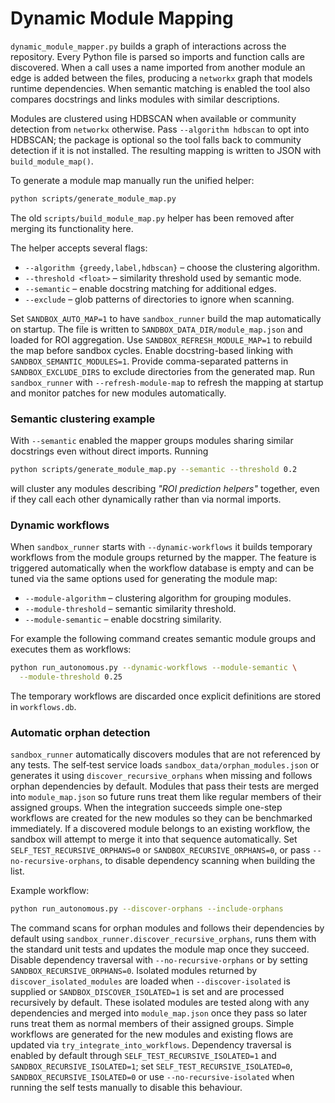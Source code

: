 # Dynamic Module Mapping

`dynamic_module_mapper.py` builds a graph of interactions across the repository.
Every Python file is parsed so imports and function calls are discovered. When a
call uses a name imported from another module an edge is added between the
files, producing a `networkx` graph that models runtime dependencies. When
semantic matching is enabled the tool also compares docstrings and links modules
with similar descriptions.

Modules are clustered using HDBSCAN when available or community detection from
`networkx` otherwise. Pass `--algorithm hdbscan` to opt into HDBSCAN; the
package is optional so the tool falls back to community detection if it is not
installed. The resulting mapping is written to JSON with `build_module_map()`.

To generate a module map manually run the unified helper:

```bash
python scripts/generate_module_map.py
```

The old `scripts/build_module_map.py` helper has been removed after merging
its functionality here.

The helper accepts several flags:

- `--algorithm {greedy,label,hdbscan}` – choose the clustering algorithm.
- `--threshold <float>` – similarity threshold used by semantic mode.
- `--semantic` – enable docstring matching for additional edges.
- `--exclude` – glob patterns of directories to ignore when scanning.

Set `SANDBOX_AUTO_MAP=1` to have `sandbox_runner` build the map
automatically on startup. The file is written to
`SANDBOX_DATA_DIR/module_map.json` and loaded for ROI aggregation. Use
`SANDBOX_REFRESH_MODULE_MAP=1` to rebuild the map before sandbox cycles.
Enable docstring-based linking with `SANDBOX_SEMANTIC_MODULES=1`.
Provide comma-separated patterns in `SANDBOX_EXCLUDE_DIRS` to exclude
directories from the generated map.
Run `sandbox_runner` with `--refresh-module-map` to refresh the mapping at
startup and monitor patches for new modules automatically.

### Semantic clustering example

With `--semantic` enabled the mapper groups modules sharing similar docstrings
even without direct imports. Running

```bash
python scripts/generate_module_map.py --semantic --threshold 0.2
```

will cluster any modules describing *"ROI prediction helpers"* together, even
if they call each other dynamically rather than via normal imports.

### Dynamic workflows

When `sandbox_runner` starts with `--dynamic-workflows` it builds
temporary workflows from the module groups returned by the mapper. The
feature is triggered automatically when the workflow database is empty
and can be tuned via the same options used for generating the module
map:

- `--module-algorithm` – clustering algorithm for grouping modules.
- `--module-threshold` – semantic similarity threshold.
- `--module-semantic` – enable docstring similarity.

For example the following command creates semantic module groups and
executes them as workflows:

```bash
python run_autonomous.py --dynamic-workflows --module-semantic \
  --module-threshold 0.25
```

The temporary workflows are discarded once explicit definitions are
stored in `workflows.db`.

### Automatic orphan detection

`sandbox_runner` automatically discovers modules that are not referenced by any
tests. The self‑test service loads `sandbox_data/orphan_modules.json` or
generates it using `discover_recursive_orphans` when missing and follows orphan
dependencies by default. Modules that pass their tests are
merged into `module_map.json` so future runs treat them like regular members of
their assigned groups. When the integration succeeds simple one-step workflows
are created for the new modules so they can be benchmarked immediately.
If a discovered module belongs to an existing workflow, the sandbox will attempt to merge it into that sequence automatically.
Set `SELF_TEST_RECURSIVE_ORPHANS=0` or `SANDBOX_RECURSIVE_ORPHANS=0`, or pass `--no-recursive-orphans`, to disable dependency scanning when building the list.

Example workflow:

```bash
python run_autonomous.py --discover-orphans --include-orphans
```

The command scans for orphan modules and follows their dependencies by default
using `sandbox_runner.discover_recursive_orphans`, runs them with the standard
unit tests and updates the module map once they succeed.  Disable dependency
traversal with `--no-recursive-orphans` or by setting
`SANDBOX_RECURSIVE_ORPHANS=0`.
Isolated modules returned by `discover_isolated_modules` are loaded when
`--discover-isolated` is supplied or `SANDBOX_DISCOVER_ISOLATED=1` is set and
are processed recursively by default. These isolated modules are tested along
with any dependencies and merged into `module_map.json` once they pass so later
runs treat them as normal members of their assigned groups. Simple workflows are
generated for the new modules and existing flows are updated via
`try_integrate_into_workflows`. Dependency traversal is enabled by default
through `SELF_TEST_RECURSIVE_ISOLATED=1` and `SANDBOX_RECURSIVE_ISOLATED=1`; set
`SELF_TEST_RECURSIVE_ISOLATED=0`, `SANDBOX_RECURSIVE_ISOLATED=0` or use
`--no-recursive-isolated` when running the self tests manually to disable this
behaviour.

